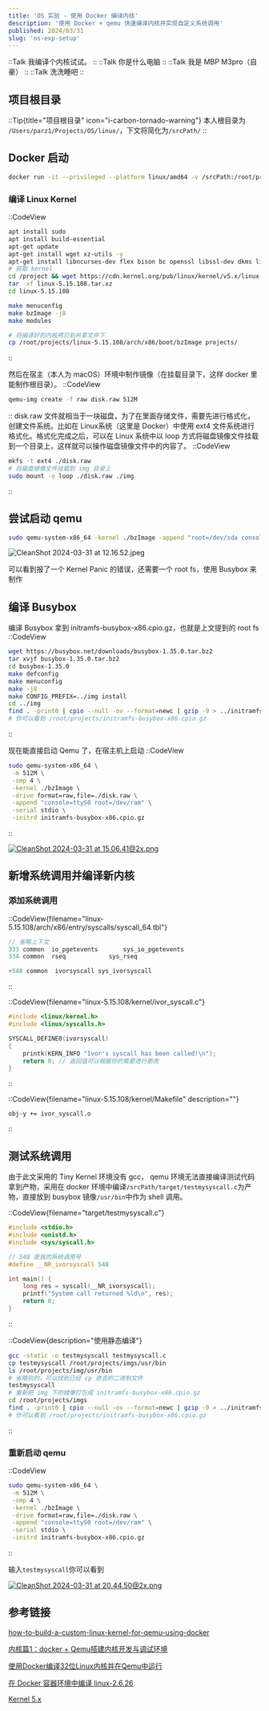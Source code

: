 ```yaml
---
title: 'OS 实验 - 使用 Docker 编译内核'
description: '使用 Docker + qemu 快速编译内核并实现自定义系统调用'
published: 2024/03/31
slug: 'os-exp-setup'
---
```


::Talk
我编译个内核试试。
::
::Talk
你是什么电脑
::
::Talk
我是 MBP M3pro（自豪）
::
::Talk
洗洗睡吧
::

## 项目根目录

::Tip{title="项目根目录" icon="i-carbon-tornado-warning"}
本人根目录为 `/Users/parz1/Projects/OS/linux/`，下文将简化为`/srcPath/`
::

## Docker 启动

```zsh
docker run -it --privileged --platform linux/amd64 -v /srcPath:/root/projects/ --name ubuntu-amd64 ubuntu:20.04
```

### 编译 Linux Kernel

::CodeView

```bash
apt install sudo
apt install build-essential
apt-get update
apt-get install wget xz-utils -y
apt-get install libncurses-dev flex bison bc openssl libssl-dev dkms libelf-dev libudev-dev libpci-dev libiberty-dev autoconf gcc make gnu-standards libtool gettext
# 获取 kernel
cd /project && wget https://cdn.kernel.org/pub/linux/kernel/v5.x/linux-5.15.108.tar.xz
tar -xf linux-5.15.108.tar.xz
cd linux-5.15.108

make menuconfig
make bzImage -j8
make modules

# 将编译好的内核拷贝到共享文件下
cp /root/projects/linux-5.15.108/arch/x86/boot/bzImage projects/
```

::

然后在宿主（本人为 macOS）环境中制作镜像（在挂载目录下，这样 docker 里能制作根目录）。
::CodeView

```zsh
qemu-img create -f raw disk.raw 512M
```

::
disk.raw 文件就相当于一块磁盘，为了在里面存储文件，需要先进行格式化，创建文件系统。比如在 Linux系统（这里是 Docker）中使用 ext4 文件系统进行格式化。格式化完成之后，可以在 Linux 系统中以 loop 方式将磁盘镜像文件挂载到一个目录上，这样就可以操作磁盘镜像文件中的内容了。
::CodeView

```bash
mkfs -t ext4 ./disk.raw
# 将磁盘镜像文件挂载到 img 目录上
sudo mount -o loop ./disk.raw ./img
```

::

## 尝试启动 qemu

```zsh
sudo qemu-system-x86_64 -kernel ./bzImage -append "root=/dev/sda console=ttyS0" -serial stdio
```

![CleanShot 2024-03-31 at 12.16.52.jpeg](https://g.imgtg.com/uploads/7247/66090fe406119.jpeg)

可以看到报了一个 Kernel Panic 的错误，还需要一个 root fs，使用 Busybox 来制作

## 编译 Busybox

编译 Busybox 拿到 initramfs-busybox-x86.cpio.gz，也就是上文提到的 root fs
::CodeView

```bash
wget https://busybox.net/downloads/busybox-1.35.0.tar.bz2
tar xvjf busybox-1.35.0.tar.bz2
cd busybox-1.35.0
make defconfig
make menuconfig
make -j8
make CONFIG_PREFIX=../img install
cd ../img
find . -print0 | cpio --null -ov --format=newc | gzip -9 > ../initramfs-busybox.cpio.gz
# 你可以看到 /root/projects/initramfs-busybox-x86.cpio.gz

```

::

现在能直接启动 Qemu 了，在宿主机上启动
::CodeView

```zsh
sudo qemu-system-x86_64 \
 -m 512M \
 -smp 4 \
 -kernel ./bzImage \
 -drive format=raw,file=./disk.raw \
 -append "console=ttyS0 root=/dev/ram" \
 -serial stdio \
 -initrd initramfs-busybox-x86.cpio.gz
```

::

[![CleanShot 2024-03-31 at 15.06.41@2x.png](https://g.imgtg.com/uploads/7247/66096fc58d0f9.png)](https://g.imgtg.com/uploads/7247/66096fc58d0f9.png)

## 新增系统调用并编译新内核

### 添加系统调用

::CodeView{filename="linux-5.15.108/arch/x86/entry/syscalls/syscall_64.tbl"}

```c
// 省略上下文
333	common	io_pgetevents		sys_io_pgetevents
334	common	rseq			sys_rseq

+548 common  ivorsyscall sys_ivorsyscall
```

::

::CodeView{filename="linux-5.15.108/kernel/ivor_syscall.c"}

```c
#include <linux/kernel.h>
#include <linux/syscalls.h>

SYSCALL_DEFINE0(ivorsyscall)
{
    printk(KERN_INFO "Ivor's syscall has been called!\n");
    return 0; // 返回值可以根据你的需要进行更改
}

```

::

::CodeView{filename="linux-5.15.108/kernel/Makefile" description=""}

```
obj-y += ivor_syscall.o
```

::

## 测试系统调用

由于此文采用的 Tiny Kernel 环境没有 gcc， qemu 环境无法直接编译测试代码拿到产物，采用在 docker 环境中编译`/srcPath/target/testmysyscall.c`为产物，直接放到 busybox 镜像`/usr/bin`中作为 shell 调用。

::CodeView{filename="target/testmysyscall.c"}

```c
#include <stdio.h>
#include <unistd.h>
#include <sys/syscall.h>

// 548 是我的系统调用号
#define __NR_ivorsyscall 548

int main() {
    long res = syscall(__NR_ivorsyscall);
    printf("System call returned %ld\n", res);
    return 0;
}
```

::

::CodeView{description="使用静态编译"}

```bash
gcc -static -o testmysyscall testmysyscall.c
cp testmysyscall /root/projects/imgs/usr/bin
ls /root/projects/img/usr/bin
# 省略别的，可以找到已经 cp 进去的二进制文件
testmysyscall
# 重新把 img 下的镜像打包成 initramfs-busybox-x86.cpio.gz
cd /root/projects/imgs
find . -print0 | cpio --null -ov --format=newc | gzip -9 > ../initramfs-busybox.cpio.gz
# 你可以看到 /root/projects/initramfs-busybox-x86.cpio.gz
```

::

### 重新启动 qemu

::CodeView

```bash
sudo qemu-system-x86_64 \
 -m 512M \
 -smp 4 \
 -kernel ./bzImage \
 -drive format=raw,file=./disk.raw \
 -append "console=ttyS0 root=/dev/ram" \
 -serial stdio \
 -initrd initramfs-busybox-x86.cpio.gz
```

::

输入`testmysyscall`你可以看到

[![CleanShot 2024-03-31 at 20.44.50@2x.png](https://g.imgtg.com/uploads/7247/66096b47caf63.png)](https://g.imgtg.com/uploads/7247/66096b47caf63.png)

## 参考链接

[how-to-build-a-custom-linux-kernel-for-qemu-using-docker](https://mgalgs.io/2021/03/23/how-to-build-a-custom-linux-kernel-for-qemu-using-docker.html)

[内核篇1：docker + Qemu搭建内核开发与调试环境](https://www.midcheck.cn/archives/%E5%86%85%E6%A0%B8%E7%AF%871%E6%90%AD%E5%BB%BA%E5%86%85%E6%A0%B8%E5%BC%80%E5%8F%91%E4%B8%8E%E8%B0%83%E8%AF%95%E7%8E%AF%E5%A2%83)

[使用Docker编译32位Linux内核并在Qemu中运行](https://blog.arg.pub/2022/10/03/os/%E4%BD%BF%E7%94%A8Docker%E7%BC%96%E8%AF%9132%E4%BD%8DLinux%E5%86%85%E6%A0%B8%E5%B9%B6%E5%9C%A8Qemu%E4%B8%AD%E8%BF%90%E8%A1%8C/index.html)

[在 Docker 容器环境中编译 linux-2.6.26](https://github.com/jklincn/Build-linux-2.6.26)

[Kernel 5.x](https://cdn.kernel.org/pub/linux/kernel/v5.x/)
